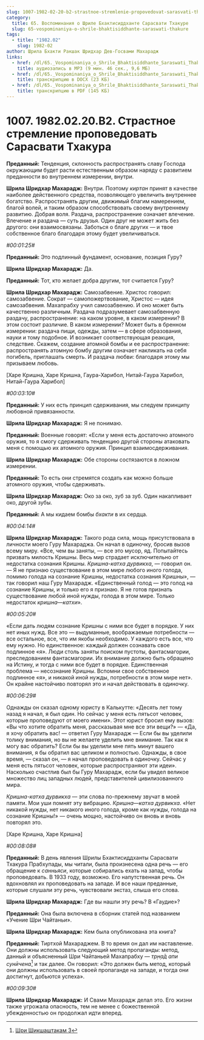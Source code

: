```yaml
---
slug: 1007-1982-02-20-b2-strastnoe-stremlenie-propovedovat-sarasvati-thakura
category:
  title: 65. Воспоминания о Шриле Бхактисиддханте Сарасвати Тхакуре
  slug: 65-vospominaniya-o-shrile-bhaktisiddhante-saraswati-thakure
tags:
  - title: "1982.02"
    slug: 1982-02
author: Шрила Бхакти Ракшак Шридхар Дев-Госвами Махарадж
links:
  - href: /dl/65._Vospominaniya_o_Shrile_Bhaktisiddhante_Saraswati_Thakure/1007_1982.02.20.B2_SridharMj_Strastnoe_stremlenie_propovedovat_Sarasvati_Thakura.mp3
    title: аудиозапись в MP3 (9 мин. 46 сек., 9,6 МБ)
  - href: /dl/65._Vospominaniya_o_Shrile_Bhaktisiddhante_Saraswati_Thakure/1007_1982.02.20.B2_SridharMj_Strastnoe_stremlenie_propovedovat_Sarasvati_Thakura.docx
    title: транскрипцию в DOCX (23 КБ)
  - href: /dl/65._Vospominaniya_o_Shrile_Bhaktisiddhante_Saraswati_Thakure/1007_1982.02.20.B2_SridharMj_Strastnoe_stremlenie_propovedovat_Sarasvati_Thakura.pdf
    title: транскрипцию в PDF (145 КБ)
---
```


# 1007. 1982.02.20.B2. Страстное стремление проповедовать Сарасвати Тхакура

**Преданный:** Тенденция, склонность распространять славу Господа окружающим будет расти естественным образом наряду с развитием преданности во внутреннем измерении, внутри.

**Шрила Шридхар Махарадж:** Внутри. Поэтому *киртан* принят в качестве наиболее действенного средства, позволяющего увеличить внутреннее богатство. Распространять другим, движимый благим намерением, благой волей, и таким образом способствовать своему внутреннему развитию. Добрая воля. Раздача, распространение означает влечение. Влечение и раздача — суть друзья. Один друг не может жить без другого: они взаимосвязаны. Заботься о благе других — и твое собственное благо благодаря этому будет увеличиваться.

*#00:01:25#*

**Преданный:** Это подлинный фундамент, основание, позиция Гуру?

**Шрила Шридхар Махарадж:** Да.

**Преданный:** Тот, кто желает добра другим, тот считается Гуру?

**Шрила Шридхар Махарадж:** Самозабвение. Христос говорил: самозабвение. Сократ — самопожертвование, Христос — идея самозабвения. Махапрабху учил самозабвению. И оно может быть качественно различным. Раздача подразумевает самозабвенную раздачу, распространение: на каком уровне, в каком измерении? В этом состоит различие. В каком измерении? Может быть в бренном измерении: раздача пищи, одежды, затем — в сфере образования, науки и тому подобное. И возникает соответствующая реакция, следствие. Скажем, создание атомной бомбы и ее распространение: распространять атомную бомбу другим означает накликать на себя погибель, приглашать смерть. И раздача любви: благодаря этому мы призываем любовь.

[Харе Кришна, Харе Кришна, Гаура-Харибол, Нитай-Гаура Харибол, Нитай-Гаура Харибол]

*#00:03:10#*

**Преданный:** У них есть принцип сдерживания, мы следуем принципу любовной привязанности.

**Шрила Шридхар Махарадж:** Я не понимаю.

**Преданный:** Военные говорят: «Если у меня есть достаточно атомного оружия, то я смогу сдерживать тенденцию другой стороны атаковать меня с помощью их атомного оружия. Принцип взаимосдерживания.

**Шрила Шридхар Махарадж:** Обе стороны состязаются в ложном измерении.

**Преданный:** То есть они стремятся создать как можно больше атомного оружия, чтобы сдерживать.

**Шрила Шридхар Махарадж:** Око за око, зуб за зуб. Один накапливает око, другой зубы.

**Преданный:** А мы кидаем бомбы *бхакти* в их сердца.

*#00:04:14#*

**Шрила Шридхар Махарадж:** Такого рода сила, мощь присутствовала в личности моего Гуру Махараджа. Он начал в одиночку, бросив вызов всему миру. «Все, чем вы заняты, — все это мусор, яд. Попытайтесь призвать милость Кришны. Весь мир страдает исключительно от недостатка сознания Кришны. *Кришна-катха дурвикха*, — говорил он. — Я не признаю существование в этом мире любого иного голода, помимо голода на сознание Кришны, недостатка сознания Кришны», — так говорил наш Гуру Махарадж. «Единственный голод — это голод на сознание Кришны, и только его я признаю. Я не готов признать существование любой иной нужды, голода в этом мире. Только недостаток *кришна*—*катхи*».

*#00:05:20#*

«Если дать людям сознание Кришны с ними все будет в порядке. У них нет иных нужд. Все это — выдуманные, воображаемые потребности — все остальное, все, что им якобы необходимо. У каждого есть все, что ему нужно. Но единственное: каждый должен сознавать свое подлинное «я». Люди столь заняты поиском пустоты, фантасмагории, преследованием фантасмагории. Их внимание должно быть обращено на Истину, и тогда с ними все будет в порядке. Единственная проблема — несознание Кришны. Вспомни свое собственное подлинное «я», и никакой иной нужды, потребности в этом мире нет». Он крайне настойчиво повторял это и начал действовать в одиночку.

*#00:06:29#*

Однажды он сказал одному юристу в Калькутте: «Десять лет тому назад я начал, я был один. Но сейчас у меня есть пятьсот человек, которые проповедуют от моего имени». Этот юрист бросил ему вызов: «Вы что хотите обратить меня, рассказывая мне все эти вещи?» — «Да, я хочу обратить вас! — ответил Гуру Махарадж — Если бы вы уделили толику внимания, но вы не желаете уделить мне внимание. Так как я могу вас обратить? Если бы вы уделили мне пять минут вашего внимания, я бы обратил вас целиком и полностью. Однажды, в свое время, — сказал он, — я начал проповедовать в одиночку. Сейчас у меня есть пятьсот человек, которые распространяют эти идеи». Насколько счастлив был бы Гуру Махарадж, если бы увидел великое множество лиц западных людей, представителей цивилизованного мира.

*Кришна-катха дурвикха* — эти слова по-прежнему звучат в моей памяти. Мои уши помнят эту вибрацию. *Кришна*—*катха дурвикха*. «Нет никакой нужды, нет никакого иного голода, кроме как нужды, голода на сознание Кришны!» — очень мощно, настойчиво он вновь и вновь повторял это.

[Харе Кришна, Харе Кришна]

*#00:08:08#*

**Преданный:** В день явления Шрилы Бхактисиддханты Сарасвати Тхакура Прабхупады, мы читали, была произнесена одна речь — его обращение к *санньяси*, которые собирались ехать на запад, чтобы проповедовать. В 1933 году, возможно. Его напутственная речь. Он вдохновлял их проповедовать на западе. И все наши преданные, которые слушали эту речь, чувствовали экстаз, слыша его слова.

**Шрила Шридхар Махарадж:** Где вы нашли эту речь? В «Гаудие»?

**Преданный:** Она была включена в сборник статей под названием «Учение Шри Чайтаньи».

**Шрила Шридхар Махарадж:** Кем была опубликована эта книга?

**Преданный:** Тиртхой Махараджем. В то время он дал им наставление. Они должны использовать следующий метод пропаганды: метод, данный и объясненный Шри Чайтаньей Махапрабху — *тр̣н̣а̄д апи сунӣчена*[^_ftn1] и так далее. Он говорил: «Это должен быть метод, который они должны использовать в своей пропаганде на западе, и тогда они достигнут, добьются успеха».

*#00:09:30#*

**Шрила Шридхар Махарадж:** И Свами Махарадж делал это. Его жизни также угрожала опасность, тем не менее с божественной убежденностью он продолжал идти вперед.



[^_ftn1]: [Шри Шикшаштакам 3](../notes/shri-shikshashtakam/shri-shikshashtakam-3.md)
